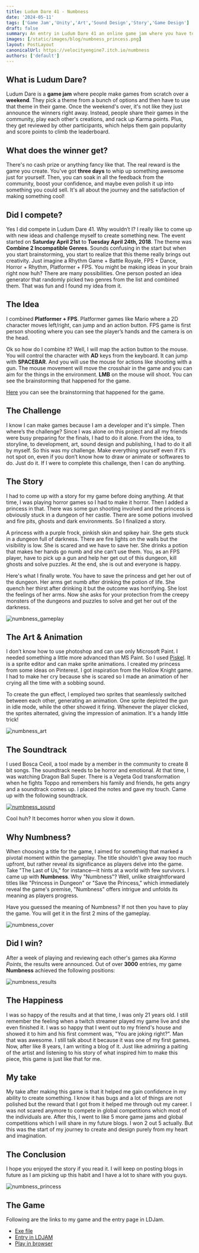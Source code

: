 ```yaml
---
title: Ludum Dare 41 - Numbness
date: '2024-05-11'
tags: ['Game Jam','Unity','Art','Sound Design','Story','Game Design']
draft: false
summary: An entry in Ludum Dare 41 an online game jam where you have to make a game in 3 days on a selected theme
images: [/static/images/blog/numbness_princess.png]
layout: PostLayout
canonicalUrl: https://velocityengine7.itch.io/numbness
authors: ['default']
---
```


## What is Ludum Dare?

Ludum Dare is a **game jam** where people make games from scratch over a **weekend**. They pick a theme from a bunch of options and then have to use that theme in their game. Once the weekend's over, it's not like they just announce the winners right away. Instead, people share their games in the community, play each other's creations, and rack up Karma points. Plus, they get reviewed by other participants, which helps them gain popularity and score points to climb the leaderboard.

## What does the winner get?

There's no cash prize or anything fancy like that. The real reward is the game you create. You've got **three days** to whip up something awesome just for yourself. Then, you can soak in all the feedback from the community, boost your confidence, and maybe even polish it up into something you could sell. It's all about the journey and the satisfaction of making something cool!

## Did I compete?

Yes I did compete in Ludum Dare 41. Why wouldn’t I? I really like to come up with new ideas and challenge myself to create something new. The event started on **Saturday April 21st** to **Tuesday April 24th, 2018**. The theme was **Combine 2 Incompatible Genres**. Sounds confusing in the start but when you start brainstorming, you start to realize that this theme really brings out creativity. Just imagine a Rhythm Game + Battle Royale, FPS + Dance, Horror + Rhythm, Platformer + FPS. You might be making ideas in your brain right now huh? There are many possibilities. One person posted an idea generator that randomly picked two genres from the list and combined them. That was fun and I found my idea from it.

## The Idea

I combined **Platformer + FPS**. Platformer games like Mario where a 2D character moves left/right, can jump and an action button. FPS game is first person shooting where you can see the player’s hands and the camera is on the head.

Ok so how do I combine it? Well, I will map the action button to the mouse. You will control the character with **AD** keys from the keyboard. It can jump with **SPACEBAR**. And you will use the mouse for actions like shooting with a gun. The mouse movement will move the crosshair in the game and you can aim for the things in the environment. **LMB** on the mouse will shoot. You can see the brainstorming that happened for the game.

[Here](https://docs.google.com/document/d/16D9Co-OY5_3aRj14urIs9UrAALge0xsu/edit?usp=sharing&ouid=107180224131090961968&rtpof=true&sd=true) you can see the brainstorming that happened for the game.

## The Challenge

I know I can make games because I am a developer and it's simple. Then where’s the challenge? Since I was alone on this project and all my friends were busy preparing for the finals, I had to do it alone. From the idea, to storyline, to development, art, sound design and publishing, I had to do it all by myself. So this was my challenge. Make everything yourself even if it’s not spot on, even if you don’t know how to draw or animate or softwares to do. Just do it. If I were to complete this challenge, then I can do anything.

## The Story

I had to come up with a story for my game before doing anything. At that time, I was playing horror games so I had to make it horror. Then I added a princess in that. There was some gun shooting involved and the princess is obviously stuck in a dungeon of her castle. There are some potions involved and fire pits, ghosts and dark environments. So I finalized a story.

A princess with a purple frock, pinkish skin and spikey hair. She gets stuck in a dungeon full of darkness. There are fire lights on the walls but the visibility is low. She is scared and we have to save her. She drinks a potion that makes her hands go numb and she can’t use them. You, as an FPS player, have to pick up a gun and help her get out of this dungeon, kill ghosts and solve puzzles. At the end, she is out and everyone is happy.

Here's what I finally wrote. You have to save the princess and get her out of the dungeon. Her arms get numb after drinking the potion of life. She quench her thirst after drinking it but the outcome was horrifying. She lost the feelings of her arms. Now she asks for your protection from the creepy monsters of the dungeons and puzzles to solve and get her out of the darkness.

![numbness_gameplay](/static/images/blog/numbness_gameplay.png)

## The Art & Animation

I don’t know how to use photoshop and can use only Microsoft Paint. I needed something a little more advanced than MS Paint. So I used [Piskel](https://www.piskelapp.com/). It is a sprite editor and can make sprite animations. I created my princess from some ideas on Pinterest. I got inspiration from the Hollow Knight game. I had to make her cry because she is scared so I made an animation of her crying all the time with a sobbing sound.

To create the gun effect, I employed two sprites that seamlessly switched between each other, generating an animation. One sprite depicted the gun in idle mode, while the other showed it firing. Whenever the player clicked, the sprites alternated, giving the impression of animation. It's a handy little trick!

![numbness_art](/static/images/blog/numbness_art.png)

## The Soundtrack

I used Bosca Ceoil, a tool made by a member in the community to create 8 bit songs. The soundtrack needs to be horror and emotional. At that time, I was watching Dragon Ball Super. There is a Vegeta God transformation when he fights Toppo and remembers his family and friends, he gets angry and a soundtrack comes up. I placed the notes and gave my touch. Came up with the following soundtrack.

[![numbness_sound](/static/images/blog/numbness_sound.png)](https://www.youtube.com/watch?v=0Ii-1268-L0)

Cool huh? It becomes horror when you slow it down.

## Why Numbness?

When choosing a title for the game, I aimed for something that marked a pivotal moment within the gameplay. The title shouldn't give away too much upfront, but rather reveal its significance as players delve into the game. Take "The Last of Us," for instance—it hints at a world with few survivors. I came up with **Numbness**. Why "Numbness"? Well, unlike straightforward titles like "Princess in Dungeon" or "Save the Princess," which immediately reveal the game's premise, "Numbness" offers intrigue and unfolds its meaning as players progress.

Have you guessed the meaning of Numbness? If not then you have to play the game. You will get it in the first 2 mins of the gameplay.

![numbness_cover](/static/images/blog/numbness_cover.png)

## Did I win?

After a week of playing and reviewing each other's games aka *Karma Points*, the results were announced. Out of over **3000** entries, my game **Numbness** achieved the following positions:

![numbness_results](/static/images/blog/numbness_results.png)

## The Happiness

I was so happy of the results and at that time, I was only 21 years old. I still remember the feeling when a twitch streamer played my game live and she even finished it. I was so happy that I went out to my friend's house and showed it to him and his first comment was, "You are joking right?". Man that was awesome. I still talk about it because it was one of my first games. Now, after like 8 years, I am writing a blog of it. Just like admiring a paiting of the artist and listening to his story of what inspired him to make this piece, this game is just like that for me.

## My take

My take after making this game is that it helped me gain confidence in my ability to create something. I know it has bugs and a lot of things are not polished but the reward that I got from it helped me through out my career. I was not scared anymore to compete in global competitions which most of the individuals are. After this, I went to like 5 more game jams and global competitions which I will share in my future blogs. I won 2 out 5 actually. But this was the start of my journey to create and design purely from my heart and imagination.

## The Conclusion

I hope you enjoyed the story if you read it. I will keep on posting blogs in future as I am picking up this habit and I have a lot to share with you guys.

![numbness_princess](/static/images/blog/numbness_princess.png)

## The Game

Following are the links to my game and the entry page in LDJam.

- [Exe file](https://www.dropbox.com/sh/odutozutlms4xue/AACt8Fht2SwV_SS8yFS5CInza?dl=0)
- [Entry in LDJAM](https://ldjam.com/events/ludum-dare/41/numbness)
- [Play in browser](https://velocityengine7.itch.io/numbness)

